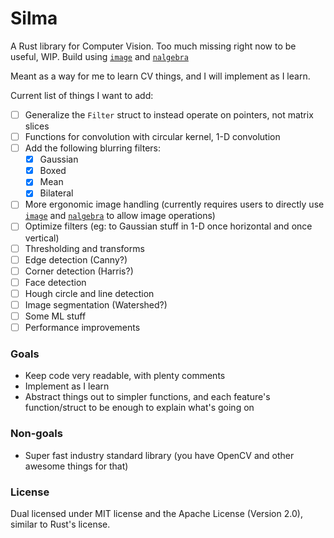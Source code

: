 # Silma

A Rust library for Computer Vision. Too much missing right now to be useful, WIP. Build using [`image`][1] and [`nalgebra`][2]

Meant as a way for me to learn CV things, and I will implement as I learn.

Current list of things I want to add:
- [ ] Generalize the `Filter` struct to instead operate on pointers, not matrix slices
- [ ] Functions for convolution with circular kernel, 1-D convolution
- [ ] Add the following blurring filters:
    - [X] Gaussian
    - [X] Boxed
    - [X] Mean
    - [X] Bilateral
- [ ] More ergonomic image handling (currently requires users to directly use [`image`][1] and [`nalgebra`][2] to allow image operations)
- [ ] Optimize filters (eg: to Gaussian stuff in 1-D once horizontal and once vertical)
- [ ] Thresholding and transforms
- [ ] Edge detection (Canny?)
- [ ] Corner detection (Harris?)
- [ ] Face detection
- [ ] Hough circle and line detection
- [ ] Image segmentation (Watershed?)
- [ ] Some ML stuff
- [ ] Performance improvements

### Goals
- Keep code very readable, with plenty comments
- Implement as I learn
- Abstract things out to simpler functions, and each feature's function/struct to be enough to explain what's going on

### Non-goals
- Super fast industry standard library (you have OpenCV and other awesome things for that)

### License

Dual licensed under MIT license and the Apache License (Version 2.0), similar to Rust's license.

[1]: [https://crates.io/crates/image]
[2]: [https://crates.io/crates/nalgebra]
